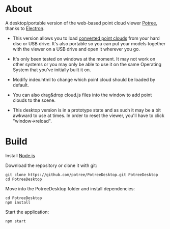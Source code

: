 

# About

A desktop/portable version of the web-based point cloud viewer [Potree](https://github.com/potree/potree), thanks to [Electron](https://electronjs.org/).

* This version allows you to load [converted point clouds](https://github.com/potree/PotreeConverter) from your hard disc or USB drive. It's also portable so you can put your models together with the viewer on a USB drive and open it wherever you go. 

* It's only been tested on windows at the moment. It may not work on other systems or you may only be able to use it on the same Operating System that you've initially built it on.

* Modify index.html to change which point cloud should be loaded by default.

* You can also drag&drop cloud.js files into the window to add point clouds to the scene.

* This desktop version is in a prototype state and as such it may be a bit awkward to use at times. 
In order to reset the viewer, you'll have to click "window->reload".

# Build

Install [Node.js](https://nodejs.org/en/)

Download the repository or clone it with git:

```
git clone https://github.com/potree/PotreeDesktop.git PotreeDesktop
cd PotreeDesktop
```

Move into the PotreeDesktop folder and install dependencies:
```
cd PotreeDesktop
npm install
```

Start the application:

```
npm start
```

